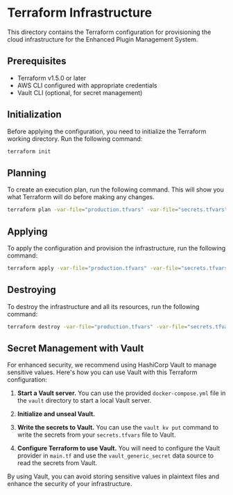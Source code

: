 
# Terraform Infrastructure

This directory contains the Terraform configuration for provisioning the cloud infrastructure for the Enhanced Plugin Management System.

## Prerequisites

- Terraform v1.5.0 or later
- AWS CLI configured with appropriate credentials
- Vault CLI (optional, for secret management)

## Initialization

Before applying the configuration, you need to initialize the Terraform working directory. Run the following command:

```bash
terraform init
```

## Planning

To create an execution plan, run the following command. This will show you what Terraform will do before making any changes.

```bash
terraform plan -var-file="production.tfvars" -var-file="secrets.tfvars"
```

## Applying

To apply the configuration and provision the infrastructure, run the following command:

```bash
terraform apply -var-file="production.tfvars" -var-file="secrets.tfvars" -auto-approve
```

## Destroying

To destroy the infrastructure and all its resources, run the following command:

```bash
terraform destroy -var-file="production.tfvars" -var-file="secrets.tfvars" -auto-approve
```

## Secret Management with Vault

For enhanced security, we recommend using HashiCorp Vault to manage sensitive values. Here's how you can use Vault with this Terraform configuration:

1.  **Start a Vault server.** You can use the provided `docker-compose.yml` file in the `vault` directory to start a local Vault server.

2.  **Initialize and unseal Vault.**

3.  **Write the secrets to Vault.** You can use the `vault kv put` command to write the secrets from your `secrets.tfvars` file to Vault.

4.  **Configure Terraform to use Vault.** You will need to configure the Vault provider in `main.tf` and use the `vault_generic_secret` data source to read the secrets from Vault.

By using Vault, you can avoid storing sensitive values in plaintext files and enhance the security of your infrastructure.
